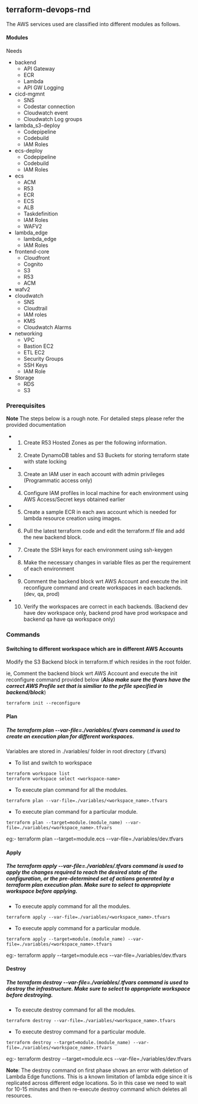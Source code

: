 ## terraform-devops-rnd

The AWS services used are classified into different modules as follows.

#### Modules

Needs

 - backend
     - API Gateway
     - ECR
     - Lambda
     - API GW Logging
 - cicd-mgmnt
     - SNS
     - Codestar connection
     - Cloudwatch event
     - Cloudwatch Log groups
 - lambda_s3-deploy
     - Codepipeline
     - Codebuild
     - IAM Roles
 - ecs-deploy
     - Codepipeline
     - Codebuild
     - IAM Roles
 - ecs
     - ACM
     - R53
     - ECR
     - ECS
     - ALB
     - Taskdefinition
     - IAM Roles
     - WAFV2
 - lambda_edge
     - lambda_edge
     - IAM Roles
 - frontend-core
     - Cloudfront
     - Cognito
     - S3
     - R53
     - ACM
 - wafv2
 - cloudwatch
     - SNS 
     - Cloudtrail
     - IAM roles
     - KMS
     - Cloudwatch Alarms
 - networking
     - VPC
     - Bastion EC2
     - ETL EC2
     - Security Groups
     - SSH Keys
     - IAM Role
 - Storage
     - RDS
     - S3

### Prerequisites
 
 **Note** The steps below is a rough note. For detailed steps please refer the provided documentation
 
- 1. Create R53 Hosted Zones as per the following information.
- 2. Create DynamoDB tables and S3 Buckets for storing terraform state with state locking
- 3. Create an IAM user in each account with admin privileges (Programmatic access only)
- 4.  Configure IAM profiles in local machine for each environment using AWS Access/Secret keys obtained earlier
- 5. Create a sample ECR in each aws account which is needed for lambda resource creation using images.
- 6. Pull the latest terraform code and edit the terraform.tf file and add the new backend block.
- 7. Create the SSH keys for each environment using ssh-keygen
- 8. Make the necessary changes in variable files as per the requirement of each environment
- 9. Comment the backend block wrt AWS Account and execute the init reconfigure command and create workspaces in each backends. (dev, qa, prod)
- 10. Verify the workspaces are correct in each backends. (Backend dev have dev workspace only, backend prod have prod workspace and backend qa have qa workspace only)

### Commands

#### Switching to different workspace which are in different AWS Accounts

Modify the S3 Backend block in terraform.tf which resides in the root folder.

ie, Comment the backend block wrt AWS Account and execute the init reconfigure command provided below (***Also make sure the tfvars have the correct AWS Profile set that is similiar to the prfile specified in backend/block***)

```
terraform init --reconfigure
```

#### Plan

##### The **terraform plan --var-file=./variables/<workspace>.tfvars** command is used to create an execution plan for different workspaces.

Variables are stored in ./variables/ folder in root directory (<workspace>.tfvars)

* To list and switch to workspace

```
terraform workspace list
terraform workspace select <workspace-name>
```



* To execute plan command for all the modules.

```
terraform plan --var-file=./variables/<workspace_name>.tfvars
```

* To execute plan command for a particular module.

```
terraform plan --target=module.(module_name) --var-file=./variables/<workspace_name>.tfvars
```

eg:- terraform plan --target=module.ecs --var-file=./variables/dev.tfvars


#### Apply

##### The **terraform apply --var-file=./variables/<workspace>.tfvars** command is used to apply the changes required to reach the desired state of the configuration, or the pre-determined set of actions generated by a terraform plan execution plan. Make sure to select to appropriate workspace before applying.

* To execute apply command for all the modules.

```
terraform apply --var-file=./variables/<workspace_name>.tfvars
```

* To execute apply command for a particular module.

```
terraform apply --target=module.(module_name) --var-file=./variables/<workspace_name>.tfvars
```

eg:- terraform apply --target=module.ecs --var-file=./variables/dev.tfvars

#### Destroy


##### The **terraform destroy --var-file=./variables/<workspace>.tfvars** command is used to destroy the infrastructure. Make sure to select to appropriate workspace before destroying.

* To execute destroy command for all the modules.

```
terraform destroy --var-file=./variables/<workspace_name>.tfvars
```

* To execute destroy command for a particular module.

```
terraform destroy --target=module.(module_name) --var-file=./variables/<workspace_name>.tfvars
```

eg:- terraform destroy --target=module.ecs --var-file=./variables/dev.tfvars

**Note**: The destroy command on first phase shows an error with deletion of Lambda Edge functions. This is a known limitation of lambda edge since it is replicated across different edge locations. So in this case we need to wait for 10-15 minutes and then re-execute destroy command which deletes all resources.